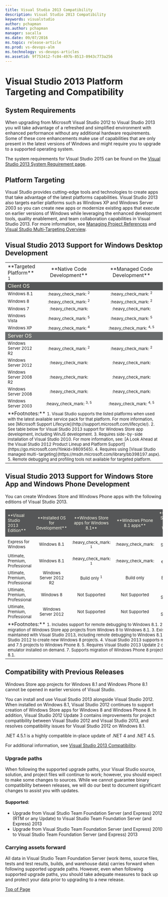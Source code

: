 ```yaml
---
title: Visual Studio 2013 Compatibility
description: Visual Studio 2013 Compatibility
keywords: visualstudio
author: pchapman
ms.author: pchapman
manager: sacalla
ms.date: 09/07/2016
ms.topic: release-article
ms.prod: vs-devops-alm
ms.technology: vs-devops-articles
ms.assetid: 9f753412-fc04-497b-8513-0943c773a256
---
```


# <a id="top"> </a> Visual Studio 2013 Platform Targeting and Compatibility

## System Requirements

When upgrading from Microsoft Visual Studio 2012 to Visual Studio 2013 you will take advantage of a refreshed and simplified environment with enhanced performance without any additional hardware requirements. Some of these core enhancements make use of capabilities that are only present in the latest versions of Windows and might require you to upgrade to a supported operating system.

The system requirements for Visual Studio 2015 can be found on the [Visual Studio 2013 System Requirement page](https://www.visualstudio.com/productinfo/vs2013-sysrequirements-vs).

## Platform Targeting

Visual Studio provides cutting-edge tools and technologies to create apps that take advantage of the latest platforms capabilities. Visual Studio 2013 also targets earlier platforms such as Windows XP and Windows Server 2003 so you can create new apps or modernize existing apps that execute on earlier versions of Windows while leveraging the enhanced development tools, quality enablement, and team collaboration capabilities in Visual Studio 2013. For more information, see [Managing Project References](https://msdn.microsoft.com/library/vstudio/ez524kew(v=vs.120).aspx) and [Visual Studio Multi-Targeting Overview](https://msdn.microsoft.com/library/bb398197(v=vs.120).aspx).

## Visual Studio 2013 Support for Windows Desktop Development

<table>
<col width="20%">
<col width="40%">
<col width="40%">

<tr> 
  <td>**Targeted Platform** <sup>1</sup></td>
  <td align="center">**Native Code Development**</td> 
  <td align="center">**Managed Code Development**</td>
</tr>

<tr><td colspan="3" bgcolor=#565758><Font color=#FFFFF>Client OS</td></tr>

<tr>
  <td><FONT SIZE="2">Windows 8.1</td>
  <td align="center"><FONT SIZE="2">:heavy_check_mark: <sup>2</sup></td>
  <td align="center"><FONT SIZE="2">:heavy_check_mark: <sup>2</sup></td>
</tr>
<tr>
  <td><FONT SIZE="2">Windows 8</td>
  <td align="center"><FONT SIZE="2">:heavy_check_mark: <sup>2</sup></td>
  <td align="center"><FONT SIZE="2">:heavy_check_mark: <sup>2</sup></td>
</tr>
<tr>
  <td><FONT SIZE="2">Windows 7</td>
  <td align="center"><FONT SIZE="2">:heavy_check_mark:</td>
  <td align="center"><FONT SIZE="2">:heavy_check_mark:</td>
</tr>
<tr>
  <td><FONT SIZE="2">Windows Vista</td>
  <td align="center"><FONT SIZE="2">:heavy_check_mark: <sup>5</sup></td>
  <td align="center"><FONT SIZE="2">:heavy_check_mark: <sup>5</sup></td>
</tr>
<tr>
  <td><FONT SIZE="2">Windows XP</td>
<td align="center"><FONT SIZE="2">:heavy_check_mark: <sup>4</sup></td>
<td align="center"><FONT SIZE="2">:heavy_check_mark: <sup>4, 5</sup></td>
</tr>
<tr><td colspan="3" bgcolor=#696c6d><Font color=#FFFFF>Server OS</td></tr>
<tr>
  <td><FONT SIZE="2">Windows Server 2012 R2</td>
<td align="center"><FONT SIZE="2">:heavy_check_mark: <sup>2</sup></td>
<td align="center"><FONT SIZE="2">:heavy_check_mark: <sup>2</sup></td>
</tr>
<tr>
  <td><FONT SIZE="2">Windows Server 2012</td>
  <td align="center"><FONT SIZE="2">:heavy_check_mark:</td>
  <td align="center"><FONT SIZE="2">:heavy_check_mark:</td>
</tr>
<tr>
  <td><FONT SIZE="2">Windows Server 2008 R2</td>
  <td align="center"><FONT SIZE="2">:heavy_check_mark:</td>
  <td align="center"><FONT SIZE="2">:heavy_check_mark:</td>
</tr>
<tr>
  <td><FONT SIZE="2">Windows Server 2008</td>
  <td align="center"><FONT SIZE="2">:heavy_check_mark:</td>
  <td align="center"><FONT SIZE="2">:heavy_check_mark:</td>
</tr>
<tr>
  <td><FONT SIZE="2">Windows Server 2003</td>
<td align="center"><FONT SIZE="2">:heavy_check_mark: <sup>3, 5</sup></td>
<td align="center"><FONT SIZE="2">:heavy_check_mark: <sup>4, 5</sup></td>
</tr>
<tr><td colspan="3">
**Footnotes:**  
<FONT SIZE="2">1. Visual Studio supports the listed platforms when used with the latest available service pack for that platform. For more information, see [Microsoft Support Lifecycle](http://support.microsoft.com/lifecycle/).    
<FONT SIZE="2">2. See table below for Visual Studio 2013 support for Windows Store app development, including WinJS development.  
<FONT SIZE="2">3. Requires side-by-side installation of Visual Studio 2010. For more information, see: [A Look Ahead at the Visual Studio 2012 Product Lineup and Platform Support](https://go.microsoft.com/?linkid=9809565).  
<FONT SIZE="2">4. Requires using [Visual Studio managed multi-targeting](https://msdn.microsoft.com/library/bb398197.aspx).  
<FONT SIZE="2">5. Remote debugging and profiling tools not available for targeted platform.
</table> 

## Visual Studio 2013 Support for Windows Store App and Windows Phone Development

You can create Windows Store and Windows Phone apps with the following editions of Visual Studio 2013.

<table>
<col width=22%>
<col width=12%>
<col width=12%>
<col width=12%>
<col width=15%>
<col width=12%>
<tr>
  <td bgcolor=#565758><FONT SIZE="2"><Font color=#FFFFF>**Visual Studio 2013 Edition**</td>
  <td  align="center" bgcolor=#565758><FONT SIZE="2"><Font color=#FFFFF>**Installed OS for Development**</td>
  <td  align="center" bgcolor=#565758><FONT SIZE="2"><Font color=#FFFFF>**Windows Store apps for Windows 8.1**</td>
  <td  align="center" bgcolor=#565758><FONT SIZE="2"><Font color=#FFFFF>**Windows Phone 8.1 apps**</td>   
  <td  align="center" bgcolor=#565758><FONT SIZE="2"><Font color=#FFFFF>**Windows Store apps for Windows 8**</td>
  <td  align="center" bgcolor=#565758><FONT SIZE="2"><Font color=#FFFFF>**Windows Phone 8 apps**</td>
</tr>
<tr>
  <td><FONT SIZE="2">Express for Windows</td>
  <td align="center"><FONT SIZE="2">Windows 8.1</td>
  <td align="center"><FONT SIZE="2">:heavy_check_mark: <sup>1</sup></td>
  <td align="center"><FONT SIZE="2">:heavy_check_mark:</td>
  <td align="center"><FONT SIZE="2">Not Supported <sup>2</sup></td>
  <td align="center"><FONT SIZE="2">:heavy_check_mark: <sup>5, 6, 7</sup></td>
</tr>
<tr>
  <td><FONT SIZE="2">Ultimate, Premium, Professional</td>
  <td align="center"><FONT SIZE="2">Windows 8.1</td>
  <td align="center"><FONT SIZE="2">:heavy_check_mark: <sup>1</sup></td>
  <td align="center"><FONT SIZE="2">:heavy_check_mark:</td>
  <td align="center"><FONT SIZE="2">Service existing <sup>1, 2, 3</sup></td>
  <td align="center"><FONT SIZE="2">:heavy_check_mark: <sup>4, 7</sup></td>
</tr>
<tr>
  <td><FONT SIZE="2">Ultimate, Premium, Professional</td>
  <td align="center"><FONT SIZE="2">Windows Server 2012 R2</td>
  <td align="center"><FONT SIZE="2">Build only <sup>1</sup> </td>
  <td align="center"><FONT SIZE="2">Build only</td>
  <td align="center"><FONT SIZE="2">Build only</td>
  <td align="center"><FONT SIZE="2">Build only</td>
</tr>
<tr>
  <td><FONT SIZE="2">Ultimate, Premium, Professional</td>
  <td align="center"><FONT SIZE="2">Windows 8</td>
  <td align="center"><FONT SIZE="2">Not Supported</td>
  <td align="center"><FONT SIZE="2">Not Supported</td>
  <td align="center"><FONT SIZE="2">Not Supported</td>
  <td align="center"><FONT SIZE="2">:heavy_check_mark: <sup>4</sup></td>
</tr>
<tr>
  <td><FONT SIZE="2">Ultimate, Premium, Professional</td>
  <td align="center"><FONT SIZE="2">Windows Server 2012</td>
  <td align="center"><FONT SIZE="2">Not Supported</td>
  <td align="center"><FONT SIZE="2">Not Supported</td>
  <td align="center"><FONT SIZE="2">Not Supported</td>
  <td align="center"><FONT SIZE="2">Build only</td>
</tr>
<tr><td colspan=6>
**Footnotes:**    
<FONT SIZE="2">1.  Includes support for remote debugging to Windows 8.1.    
<FONT SIZE="2">2.  Visual Studio 2013 supports migration of Windows Store app projects from Windows 8 to Windows 8.1.   
<FONT SIZE="2">3.  Existing Windows 8 projects may be maintained with Visual Studio 2013, including remote debugging to Windows 8.1 and Windows 8. Use Visual Studio 2012 to create new Windows 8 projects.   
<FONT SIZE="2">4.  Visual Studio 2013 supports migration of Windows Phone 7 and 7.5 projects to Windows Phone 8.  
<FONT SIZE="2">5.  Requires Visual Studio 2013 Update 2 or later.
<FONT SIZE="2">6.  Windows Phone emulator installed on demand.
<FONT SIZE="2">7.  Supports migration of Windows Phone 8 projects to Windows Phone Silverlight 8.1.
</table>

## Compatibility with Previous Releases

Windows Store app projects for Windows 8.1 and Windows Phone 8.1 cannot be opened in earlier versions of Visual Studio.

You can install and use Visual Studio 2013 alongside Visual Studio 2012. When installed on Windows 8.1, Visual Studio 2012 continues to support creation of Windows Store apps for Windows 8 and Windows Phone 8. In addition, Visual Studio 2012 Update 3 contains improvements for project compatibility between Visual Studio 2012 and Visual Studio 2013, and resolves compatibility issues for Visual Studio 2012 on Windows 8.1.

.NET 4.5.1 is a highly compatible in-place update of .NET 4 and .NET 4.5.

For additional information, see [Visual Studio 2013 Compatibility](https://msdn.microsoft.com/library/hh266747(v=vs.120).aspx).

### Upgrade paths

When following the supported upgrade paths, your Visual Studio source, solution, and project files will continue to work; however, you should expect to make some changes to sources. While we cannot guarantee binary compatibility between releases, we will do our best to document significant changes to assist you with updates.

#### Supported:

* Upgrade from Visual Studio Team Foundation Server (and Express) 2012 (RTM or any Update) to Visual Studio Team Foundation Server (and Express) 2013
* Upgrade from Visual Studio Team Foundation Server (and Express) 2010 to Visual Studio Team Foundation Server (and Express) 2013

### Carrying assets forward

All data in Visual Studio Team Foundation Server (work items, source files, tests and test results, builds, and warehouse data) carries forward when following supported upgrade paths. However, even when following supported upgrade paths, you should take adequate measures to back up and protect your data prior to upgrading to a new release.

[Top of Page](#top)